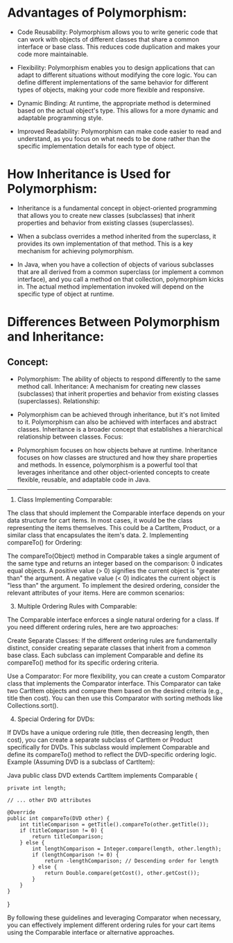 # Advantages of Polymorphism:

- Code Reusability: Polymorphism allows you to write generic code that can work with objects of different classes that share a common interface or base class. This reduces code duplication and makes your code more maintainable.

- Flexibility: Polymorphism enables you to design applications that can adapt to different situations without modifying the core logic. You can define different implementations of the same behavior for different types of objects, making your code more flexible and responsive.

- Dynamic Binding: At runtime, the appropriate method is determined based on the actual object's type. This allows for a more dynamic and adaptable programming style.

- Improved Readability: Polymorphism can make code easier to read and understand, as you focus on what needs to be done rather than the specific implementation details for each type of object.

# How Inheritance is Used for Polymorphism:

- Inheritance is a fundamental concept in object-oriented programming that allows you to create new classes (subclasses) that inherit properties and behavior from existing classes (superclasses).

- When a subclass overrides a method inherited from the superclass, it provides its own implementation of that method. This is a key mechanism for achieving polymorphism.

- In Java, when you have a collection of objects of various subclasses that are all derived from a common superclass (or implement a common interface), and you call a method on that collection, polymorphism kicks in. The actual method implementation invoked will depend on the specific type of object at runtime.

# Differences Between Polymorphism and Inheritance:

## Concept:

- Polymorphism: The ability of objects to respond differently to the same method call.
Inheritance: A mechanism for creating new classes (subclasses) that inherit properties and behavior from existing classes (superclasses).
Relationship:

- Polymorphism can be achieved through inheritance, but it's not limited to it. Polymorphism can also be achieved with interfaces and abstract classes.
Inheritance is a broader concept that establishes a hierarchical relationship between classes.
Focus:

- Polymorphism focuses on how objects behave at runtime.
Inheritance focuses on how classes are structured and how they share properties and methods.
In essence, polymorphism is a powerful tool that leverages inheritance and other object-oriented concepts to create flexible, reusable, and adaptable code in Java.
-----------------------------------------------------------
1. Class Implementing Comparable:

The class that should implement the Comparable interface depends on your data structure for cart items. In most cases, it would be the class representing the items themselves. This could be a CartItem, Product, or a similar class that encapsulates the item's data.
2. Implementing compareTo() for Ordering:

The compareTo(Object) method in Comparable takes a single argument of the same type and returns an integer based on the comparison:
0 indicates equal objects.
A positive value (> 0) signifies the current object is "greater than" the argument.
A negative value (< 0) indicates the current object is "less than" the argument.
To implement the desired ordering, consider the relevant attributes of your items. Here are common scenarios:


3. Multiple Ordering Rules with Comparable:

The Comparable interface enforces a single natural ordering for a class. If you need different ordering rules, here are two approaches:

Create Separate Classes:
If the different ordering rules are fundamentally distinct, consider creating separate classes that inherit from a common base class. Each subclass can implement Comparable and define its compareTo() method for its specific ordering criteria.

Use a Comparator:
For more flexibility, you can create a custom Comparator class that implements the Comparator<CartItem> interface. This Comparator can take two CartItem objects and compare them based on the desired criteria (e.g., title then cost). You can then use this Comparator with sorting methods like Collections.sort().

4. Special Ordering for DVDs:

If DVDs have a unique ordering rule (title, then decreasing length, then cost), you can create a separate subclass of CartItem or Product specifically for DVDs. This subclass would implement Comparable and define its compareTo() method to reflect the DVD-specific ordering logic.
Example (Assuming DVD is a subclass of CartItem):

Java
public class DVD extends CartItem implements Comparable<DVD> {

    private int length;

    // ... other DVD attributes

    @Override
    public int compareTo(DVD other) {
        int titleComparison = getTitle().compareTo(other.getTitle());
        if (titleComparison != 0) {
            return titleComparison;
        } else {
            int lengthComparison = Integer.compare(length, other.length);
            if (lengthComparison != 0) {
                return -lengthComparison; // Descending order for length
            } else {
                return Double.compare(getCost(), other.getCost());
            }
        }
    }
}

By following these guidelines and leveraging Comparator when necessary, you can effectively implement different ordering rules for your cart items using the Comparable interface or alternative approaches.
